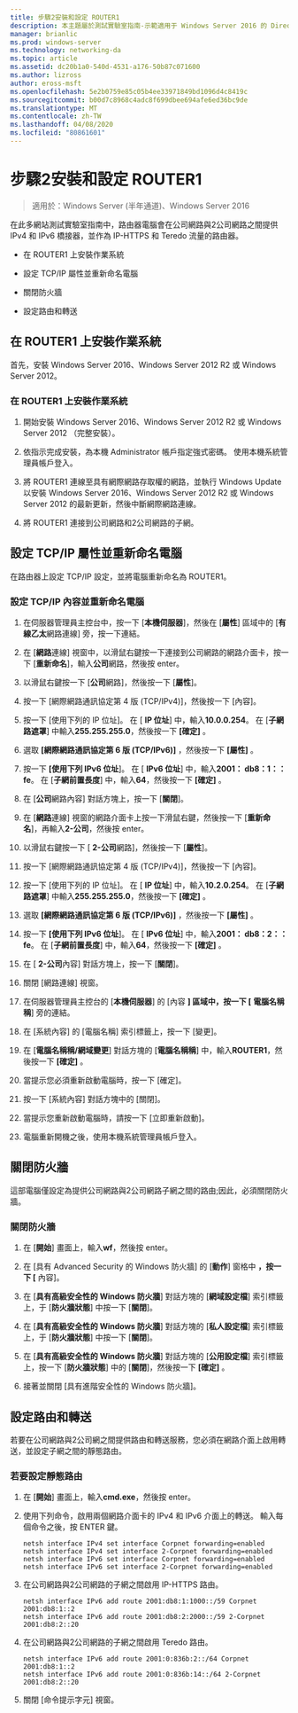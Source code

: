 ```yaml
---
title: 步驟2安裝和設定 ROUTER1
description: 本主題屬於測試實驗室指南-示範適用于 Windows Server 2016 的 DirectAccess 多網站部署
manager: brianlic
ms.prod: windows-server
ms.technology: networking-da
ms.topic: article
ms.assetid: dc20b1a0-540d-4531-a176-50b87c071600
ms.author: lizross
author: eross-msft
ms.openlocfilehash: 5e2b0759e85c05b4ee33971849bd1096d4c8419c
ms.sourcegitcommit: b00d7c8968c4adc8f699dbee694afe6ed36bc9de
ms.translationtype: MT
ms.contentlocale: zh-TW
ms.lasthandoff: 04/08/2020
ms.locfileid: "80861601"
---
```

# <a name="step-2-install-and-configure-router1"></a>步驟2安裝和設定 ROUTER1

>適用於：Windows Server (半年通道)、Windows Server 2016

在此多網站測試實驗室指南中，路由器電腦會在公司網路與2公司網路之間提供 IPv4 和 IPv6 橋接器，並作為 IP-HTTPS 和 Teredo 流量的路由器。  
  
- 在 ROUTER1 上安裝作業系統 
  
- 設定 TCP/IP 屬性並重新命名電腦  
  
- 關閉防火牆
  
- 設定路由和轉送
  
## <a name="install-the-operating-system-on-router1"></a>在 ROUTER1 上安裝作業系統  
首先，安裝 Windows Server 2016、Windows Server 2012 R2 或 Windows Server 2012。  
  
### <a name="to-install-the-operating-system-on-router1"></a>在 ROUTER1 上安裝作業系統  
  
1.  開始安裝 Windows Server 2016、Windows Server 2012 R2 或 Windows Server 2012 （完整安裝）。  
  
2.  依指示完成安裝，為本機 Administrator 帳戶指定強式密碼。 使用本機系統管理員帳戶登入。  
  
3.  將 ROUTER1 連線至具有網際網路存取權的網路，並執行 Windows Update 以安裝 Windows Server 2016、Windows Server 2012 R2 或 Windows Server 2012 的最新更新，然後中斷網際網路連線。  
  
4.  將 ROUTER1 連接到公司網路和2公司網路的子網。  
  
## <a name="configure-tcpip-properties-and-rename-the-computer"></a>設定 TCP/IP 屬性並重新命名電腦  
在路由器上設定 TCP/IP 設定，並將電腦重新命名為 ROUTER1。  
  
### <a name="to-configure-tcpip-properties-and-rename-the-computer"></a>設定 TCP/IP 內容並重新命名電腦  
  
1.  在伺服器管理員主控台中，按一下 [**本機伺服器**]，然後在 [**屬性**] 區域中的 [**有線乙太**網路連線] 旁，按一下連結。  
  
2.  在 [**網路**連線] 視窗中，以滑鼠右鍵按一下連接到公司網路的網路介面卡，按一下 [**重新命名**]，輸入**公司**網路，然後按 enter。  
  
3.  以滑鼠右鍵按一下 [**公司**網路]，然後按一下 [**屬性**]。  
  
4.  按一下 [網際網路通訊協定第 4 版 (TCP/IPv4)]，然後按一下 [內容]。  
  
5.  按一下 [使用下列的 IP 位址]。 在 [ **IP 位址**] 中，輸入**10.0.0.254**。 在 [**子網路遮罩**] 中輸入**255.255.255.0**，然後按一下 **[確定]** 。  
  
6.  選取 **[網際網路通訊協定第 6 版 (TCP/IPv6)]** ，然後按一下 **[屬性]** 。  
  
7.  按一下 **[使用下列 IPv6 位址**]。 在 [ **IPv6 位址**] 中，輸入**2001： db8：1：： fe**。 在 [**子網前置長度**] 中，輸入**64**，然後按一下 **[確定]** 。  
  
8.  在 [**公司**網路內容] 對話方塊上，按一下 [**關閉**]。  
  
9. 在 [**網路**連線] 視窗的網路介面卡上按一下滑鼠右鍵，然後按一下 [**重新命名**]，再輸入**2-公司**，然後按 enter。  
  
10. 以滑鼠右鍵按一下 [ **2-公司**網路]，然後按一下 [**屬性**]。  
  
11. 按一下 [網際網路通訊協定第 4 版 (TCP/IPv4)]，然後按一下 [內容]。  
  
12. 按一下 [使用下列的 IP 位址]。 在 [ **IP 位址**] 中，輸入**10.2.0.254**。 在 [**子網路遮罩**] 中輸入**255.255.255.0**，然後按一下 **[確定]** 。  
  
13. 選取 **[網際網路通訊協定第 6 版 (TCP/IPv6)]** ，然後按一下 **[屬性]** 。  
  
14. 按一下 **[使用下列 IPv6 位址**]。 在 [ **IPv6 位址**] 中，輸入**2001： db8：2：： fe**。 在 [**子網前置長度**] 中，輸入**64**，然後按一下 **[確定]** 。  
  
15. 在 [ **2-公司**內容] 對話方塊上，按一下 [**關閉**]。  
  
16. 關閉 [網路連線] 視窗。  
  
17. 在伺服器管理員主控台的 [**本機伺服器**] 的 [內容 **] 區域中，按一下 [** **電腦名稱稱**] 旁的連結。  
  
18. 在 [系統內容] 的 [電腦名稱] 索引標籤上，按一下 [變更]。  
  
19. 在 [**電腦名稱稱/網域變更**] 對話方塊的 [**電腦名稱稱**] 中，輸入**ROUTER1**，然後按一下 **[確定]** 。  
  
20. 當提示您必須重新啟動電腦時，按一下 [確定]。  
  
21. 按一下 [系統內容] 對話方塊中的 [關閉]。  
  
22. 當提示您重新啟動電腦時，請按一下 [立即重新啟動]。  
  
23. 電腦重新開機之後，使用本機系統管理員帳戶登入。  
  
## <a name="turn-off-the-firewall"></a>關閉防火牆  
這部電腦僅設定為提供公司網路與2公司網路子網之間的路由;因此，必須關閉防火牆。  
  
### <a name="to-turn-off-the-firewall"></a>關閉防火牆  
  
1.  在 [**開始**] 畫面上，輸入**wf**，然後按 enter。  
  
2.  在 [具有 Advanced Security 的 Windows 防火牆] 的 [**動作**] 窗格中 **，按一下 [** 內容]。  
  
3.  在 [**具有高級安全性的 Windows 防火牆**] 對話方塊的 [**網域設定檔**] 索引標籤上，于 [**防火牆狀態**] 中按一下 [**關閉**]。  
  
4.  在 [**具有高級安全性的 Windows 防火牆**] 對話方塊的 [**私人設定檔**] 索引標籤上，于 [**防火牆狀態**] 中按一下 [**關閉**]。  
  
5.  在 [**具有高級安全性的 Windows 防火牆**] 對話方塊的 [**公用設定檔**] 索引標籤上，按一下 [**防火牆狀態**] 中的 [**關閉**]，然後按一下 **[確定]** 。  
  
6.  接著並關閉 [具有進階安全性的 Windows 防火牆]。  
  
## <a name="configure-routing-and-forwarding"></a>設定路由和轉送  
若要在公司網路與2公司網之間提供路由和轉送服務，您必須在網路介面上啟用轉送，並設定子網之間的靜態路由。  
  
### <a name="to-configure-static-routes"></a>若要設定靜態路由  
  
1.  在 [**開始**] 畫面上，輸入**cmd.exe**，然後按 enter。  
  
2.  使用下列命令，啟用兩個網路介面卡的 IPv4 和 IPv6 介面上的轉送。 輸入每個命令之後，按 ENTER 鍵。  
  
    ```  
    netsh interface IPv4 set interface Corpnet forwarding=enabled  
    netsh interface IPv4 set interface 2-Corpnet forwarding=enabled  
    netsh interface IPv6 set interface Corpnet forwarding=enabled  
    netsh interface IPv6 set interface 2-Corpnet forwarding=enabled  
    ```  
  
3.  在公司網路與2公司網路的子網之間啟用 IP-HTTPS 路由。  
  
    ```  
    netsh interface IPv6 add route 2001:db8:1:1000::/59 Corpnet 2001:db8:1::2  
    netsh interface IPv6 add route 2001:db8:2:2000::/59 2-Corpnet 2001:db8:2::20  
    ```  
  
4.  在公司網路與2公司網路的子網之間啟用 Teredo 路由。  
  
    ```  
    netsh interface IPv6 add route 2001:0:836b:2::/64 Corpnet 2001:db8:1::2  
    netsh interface IPv6 add route 2001:0:836b:14::/64 2-Corpnet 2001:db8:2::20  
    ```  
  
5.  關閉 [命令提示字元] 視窗。
